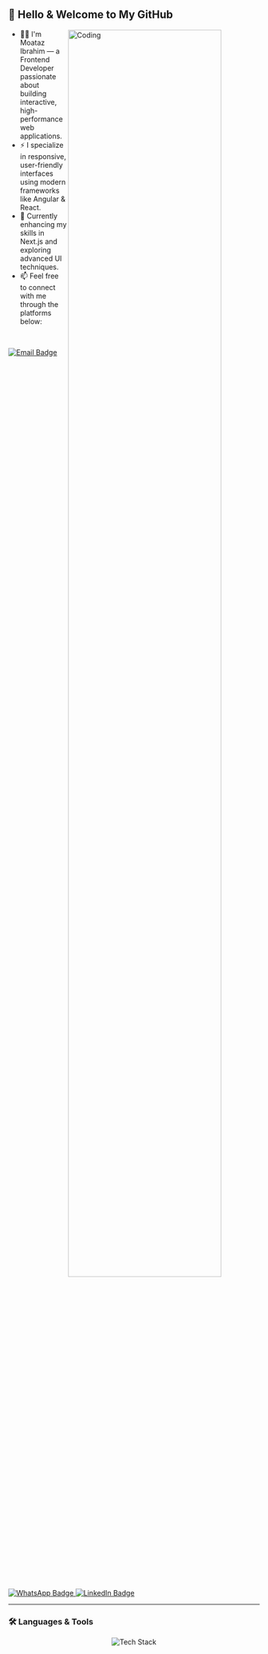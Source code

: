 ## 👋 Hello & Welcome to My GitHub

<ul dir="auto"> 
 <img align="right" alt="Coding" src="https://lottie.host/5b73268d-ccd6-48ef-9084-28ab98cfb340/Coding-transparent.json" style="width: 80%; display: inline-block;" />
 
 <li>👨‍💻 I'm Moataz Ibrahim — a Frontend Developer passionate about building interactive, high-performance web applications.</li>  
 <li>⚡ I specialize in responsive, user-friendly interfaces using modern frameworks like Angular & React.</li>  
 <li>🚀 Currently enhancing my skills in Next.js and exploring advanced UI techniques.</li>  
 <li>📫 Feel free to connect with me through the platforms below:</li>  
</ul>

<br/>

<p align="left">
  <a href="mailto:moataz.ibrahim.gaber@gmail.com" target="_blank">
    <img src="https://img.shields.io/badge/Email-D14836?style=for-the-badge&logo=gmail&logoColor=white" alt="Email Badge" />
  </a>
  <a href="https://wa.me/201104712048" target="_blank">
    <img src="https://img.shields.io/badge/WhatsApp-25D366?style=for-the-badge&logo=whatsapp&logoColor=white" alt="WhatsApp Badge" />
  </a>
  <a href="https://www.linkedin.com/in/moataz-ibrahim-ali" target="_blank">
    <img src="https://img.shields.io/badge/LinkedIn-0077B5?style=for-the-badge&logo=linkedin&logoColor=white" alt="LinkedIn Badge" />
  </a>
</p>

---

### 🛠️ Languages & Tools

<p align="center">
  <img src="https://skillicons.dev/icons?i=html,css,js,ts,react,angular,tailwind,bootstrap,github,vscode,postman" alt="Tech Stack" style="max-width: 80%;" />
</p>
